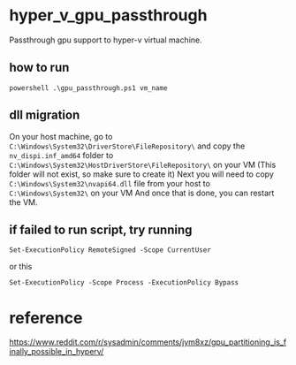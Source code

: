 # hyper_v_gpu_passthrough
Passthrough gpu support to hyper-v virtual machine.
## how to run
```
powershell .\gpu_passthrough.ps1 vm_name
```

## dll migration
On your host machine, go to `C:\Windows\System32\DriverStore\FileRepository\`
and copy the `nv_dispi.inf_amd64` folder to `C:\Windows\System32\HostDriverStore\FileRepository\` on your VM (This folder will not exist, so make sure to create it)
Next you will need to copy `C:\Windows\System32\nvapi64.dll` file from your host to `C:\Windows\System32\` on your VM
And once that is done, you can restart the VM.

## if failed to run script, try running
```
Set-ExecutionPolicy RemoteSigned -Scope CurrentUser
```
or this
```
Set-ExecutionPolicy -Scope Process -ExecutionPolicy Bypass
```

# reference
https://www.reddit.com/r/sysadmin/comments/jym8xz/gpu_partitioning_is_finally_possible_in_hyperv/
